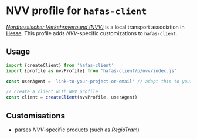 # NVV profile for `hafas-client`

[*Nordhessischer Verkehrsverbund (NVV)*](https://en.wikipedia.org/wiki/Nordhessischer_Verkehrsverbund) is a local transport association in [Hesse](https://en.wikipedia.org/wiki/Hesse). This profile adds *NVV*-specific customizations to `hafas-client`.

## Usage

```js
import {createClient} from 'hafas-client'
import {profile as nvvProfile} from 'hafas-client/p/nvv/index.js'

const userAgent = 'link-to-your-project-or-email' // adapt this to your project!

// create a client with NVV profile
const client = createClient(nvvProfile, userAgent)
```


## Customisations

- parses *NVV*-specific products (such as *RegioTram*)
